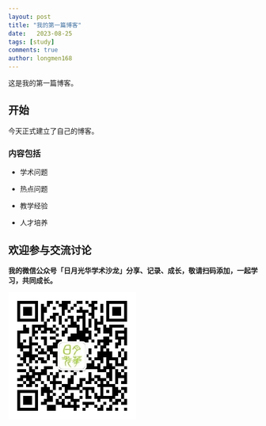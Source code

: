 ```yaml
---
layout: post
title: "我的第一篇博客"
date:   2023-08-25
tags: [study]
comments: true
author: longmen168
---
```


这是我的第一篇博客。

<!-- more -->

## 开始

今天正式建立了自己的博客。

### 内容包括

- 学术问题

- 热点问题

- 教学经验

- 人才培养  

## 欢迎参与交流讨论

**我的微信公众号「日月光华学术沙龙」分享、记录、成长，敬请扫码添加，一起学习，共同成长。**

![二维码](https://raw.githubusercontent.com/longmen168/longmen168.github.io/main/images/gongzhonghao.jpg)
